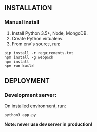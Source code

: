 INSTALLATION
------------

### Manual install
1. Install Python 3.5+, Node, MongoDB.
2. Create Python virtualenv.
3. From env's source, run:
```
pip install -r requirements.txt
npm install -g webpack
npm install
npm run build
```

DEPLOYMENT
----------

### Development server:

On installed environment, run:

`python3 app.py`

**Note: never use dev server in production!**

